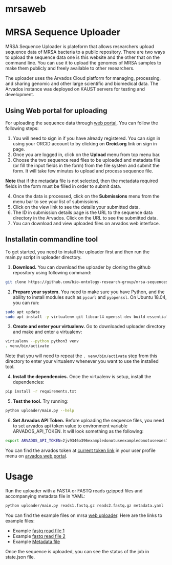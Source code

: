 # mrsaweb

# MRSA Sequence Uploader
MRSA Sequence Uploader is plateform that allows researchers upload sequence data of MRSA bacteria to a public repository. There are two ways to upload the sequence data one is this website and the other that on the command line. You can use it to upload the genomes of MRSA samples to make them publicly and freely available to other researchers.

The uploader uses the Arvados Cloud platform for managing, processing, and sharing genomic and other large scientific and biomedical data. The Arvados instance was deployed on KAUST servers for testing and development.

## Using Web portal for uploading

For uploading the sequence data through [web portal](https://mrsa.cborg.cbrc.kaust.edu.sa/upload/), You can follow the following steps:

1. You will need to sign in if you have already registered. You can sign in using your ORCID account to by clicking on **Orcid.org** link on sign in page.
2. Once you are logged in, click on the **Upload** menu from top menu bar.
3. Choose the two sequence read files to be uploaded and metadata file (or fill the input fields in the form) from the file system and submit the form. It will take few minutes to upload and process sequence file. 

**Note** that if the metadata file is not selected, then the metadata required fields in the form must be filled in order to submit data. 

4. Once the data is processed, click on the **Submissions** menu from the menu bar to see your list of submissions.
5. Click on the view link to see the details your submitted data.
6. The ID in submission details page is the URL to the sequence data directory in the Arvados. Click on the URL to see the submitted data.
7. You can download and view uploaded files on arvados web interface.

## Installatin commandline tool
To get started, you need to install the uploader first and then run the main.py script in uploader directory.

1. **Download.** You can download the uploader by cloning the github repository using following command:

```sh
git clone https://github.com/bio-ontology-research-group/mrsa-sequences.git
```

2. **Prepare your system.** You need to make sure you have Python, and the ability to install modules such as `pycurl` and `pyopenssl`. On Ubuntu 18.04, you can run:

```sh
sudo apt update
sudo apt install -y virtualenv git libcurl4-openssl-dev build-essential python3-dev libssl-dev
```
3. **Create and enter your virtualenv.** Go to downloaded uploader directory and make and enter a virtualenv:

```sh
virtualenv --python python3 venv
. venv/bin/activate
```
Note that you will need to repeat the `. venv/bin/activate` step from this directory to enter your virtualenv whenever you want to use the installed tool.

4. **Install the dependencies.** Once the virtualenv is setup, install the dependencies:

```sh
pip install -r requirements.txt
```

5. **Test the tool.** Try running:

```sh
python uploader/main.py --help
```

6. **Set Arvados API Token.** Before uploading the sequence files, you need to set arvados api token value to environment variable ARVADOS_API_TOKEN. It will look something as the following:
```sh
export ARVADOS_API_TOKEN=2jv9346o396exampledonotuseexampledonotuseexes7j1ld
```

You can find the arvados token at [current token link](https://workbench.cborg.cbrc.kaust.edu.sa/current_token) in your user profile menu on [arvados web portal](https://workbench.cborg.cbrc.kaust.edu.sa/).

# Usage

Run the uploader with a FASTA or FASTQ reads gzipped files and accompanying metadata file in YAML:

```sh
python uploader/main.py reads1.fastq.gz reads2.fastq.gz metadata.yaml
```

You can find the example files on mrsa [web uploader](https://mrsa.cborg.cbrc.kaust.edu.sa/upload/). Here are the links to example files:

- Example [fastq read file 1](https://mrsa.cborg.cbrc.kaust.edu.sa/static/reads1.fastq.gz)
- Example [fastq read file 2](https://mrsa.cborg.cbrc.kaust.edu.sa/static/reads2.fastq.gz)
- Example [Metadata file](https://mrsa.cborg.cbrc.kaust.edu.sa/static/metadata.yaml)

Once the sequence is uploaded, you can see the status of the job in state.json file.